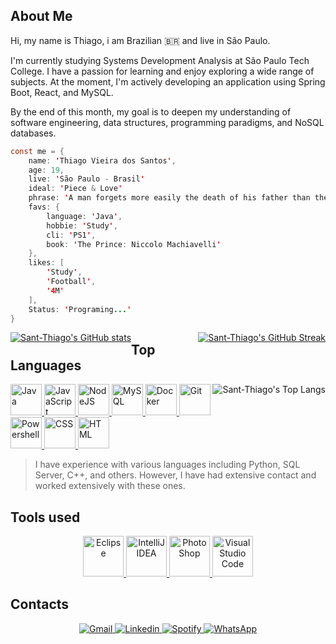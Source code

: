 ## About Me
Hi, my name is Thiago, i am Brazilian 🇧🇷 and live in São Paulo.

I'm currently studying Systems Development Analysis at São Paulo Tech College. I have a passion for learning and enjoy exploring a wide range of subjects. At the moment, I'm actively developing an application using Spring Boot, React, and MySQL.
>
By the end of this month, my goal is to deepen my understanding of software engineering, data structures, programming paradigms, and NoSQL databases.
>
```java script
const me = {
    name: 'Thiago Vieira dos Santos',
    age: 19,
    live: 'São Paulo - Brasil'
    ideal: 'Piece & Love'
    phrase: 'A man forgets more easily the death of his father than the loss of his estate.'
    favs: {
        language: 'Java',
        hobbie: 'Study',
        cli: 'PS1',
        book: 'The Prince: Niccolo Machiavelli'
    },
    likes: [
        'Study',
        'Football',
        '4M'
    ],
    Status: 'Programing...'
}
```
<p>
    <a href="https://github.com/anuraghazra/github-readme-stats" style="float: left;">
        <img src="https://github-readme-stats.vercel.app/api?username=Sant-Thiago&theme=monokai&card_width=420" alt="Sant-Thiago's GitHub stats"/>
    </a>
    <a href="https://git.io/streak-stats" style="float: right;">
        <img src="https://streak-stats.demolab.com/?user=Sant-Thiago&theme=monokai&card_width=420" alt="Sant-Thiago's GitHub Streak"/>
    </a>
</p>


## Top Languages 
<p>
     <a href="https://github.com/anuraghazra/github-readme-stats">
         <img align="right" src="https://github-readme-stats.vercel.app/api/top-langs/?username=Sant-Thiago&theme=monokai&langs_count=3&hide_title=true" alt="Sant-Thiago's Top Langs"/>
     </a>
     <a href="https://devicon.dev" align="left">
         <img src="https://cdn.jsdelivr.net/gh/devicons/devicon@latest/icons/java/java-original.svg" alt="Java" width="50" height="50"/>
         <img src="https://cdn.jsdelivr.net/gh/devicons/devicon@latest/icons/javascript/javascript-original.svg" alt="JavaScript" width="50" height="50"/>
         <img src="https://cdn.jsdelivr.net/gh/devicons/devicon@latest/icons/nodejs/nodejs-original.svg" alt="NodeJS" width="50" height="50"/>
         <img src="https://cdn.jsdelivr.net/gh/devicons/devicon@latest/icons/mysql/mysql-original.svg" alt="MySQL" width="50" height="50"/>
         <img src="https://cdn.jsdelivr.net/gh/devicons/devicon@latest/icons/docker/docker-original.svg" alt="Docker" width="50" height="50"/>
         <img src="https://cdn.jsdelivr.net/gh/devicons/devicon@latest/icons/git/git-original.svg" alt="Git" width="50" height="50"/>
         <img src="https://cdn.jsdelivr.net/gh/devicons/devicon@latest/icons/powershell/powershell-original.svg" alt="Powershell" width="50" height="50"/>
         <img src="https://cdn.jsdelivr.net/gh/devicons/devicon@latest/icons/css3/css3-original.svg" alt="CSS" width="50" height="50"/>
         <img src="https://cdn.jsdelivr.net/gh/devicons/devicon@latest/icons/html5/html5-original.svg" alt="HTML" width="50" height="50"/>
     </a>
     <blockquote align="left">
         I have experience with various languages including Python, SQL Server, C++, and others. However, I have had extensive contact and worked extensively with these ones.
     </blockquote>
</p>


## Tools used
<p align="center">
    <a href="https://skillicons.dev/icons?i=eclipse,idea,ps,vscode">
        <img src="https://skillicons.dev/icons?i=eclipse" alt="Eclipse" width="65" height="65">
        <img src="https://skillicons.dev/icons?i=idea" alt="IntelliJ IDEA" width="65" height="65">
        <img src="https://skillicons.dev/icons?i=ps" alt="PhotoShop" width="65" height="65">
        <img src="https://skillicons.dev/icons?i=vscode" alt="VisualStudio Code" width="65" height="65">
    </a>
</p>


## Contacts
<p align="center">
    <a href="mailto:thiagovieirab2b@gmail.com">
        <img src="https://img.shields.io/badge/Gmail-D14836?style=for-the-badge&logo=gmail&logoColor=white" alt="Gmail"/>
    </a>
    <a href="https://www.linkedin.com/in/thiago-vieira-823a372a5/">
        <img src="https://img.shields.io/badge/LinkedIn-0077B5?style=for-the-badge&logo=linkedin&logoColor=white" alt="Linkedin"/>
    </a>
    <a href="https://open.spotify.com/playlist/2M0ALlUIuFowutFOdoZ4Yj?si=d0fc8f4c5ab243dd">
        <img src="https://img.shields.io/badge/Spotify-1ED760?&style=for-the-badge&logo=spotify&logoColor=white" alt="Spotify"/>
    </a>
    <a href="https://wa.me/5511991251903?text=Hi,%20i'm%20waiting%20you,%20feel%20free%20to%20call%20me">
        <img src="https://img.shields.io/badge/WhatsApp-25D366?style=for-the-badge&logo=whatsapp&logoColor=white" alt="WhatsApp"/>
    </a>
</p>
 

